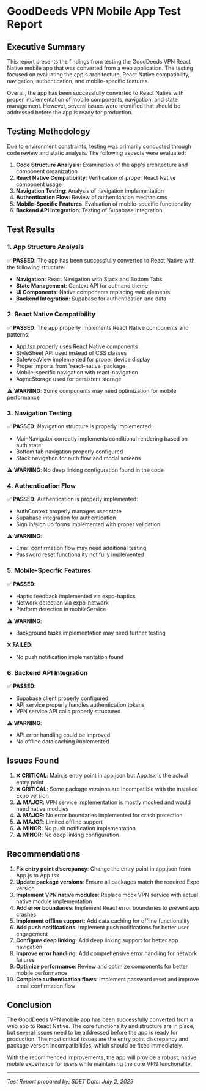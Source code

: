 # GoodDeeds VPN Mobile App Test Report

## Executive Summary

This report presents the findings from testing the GoodDeeds VPN React Native mobile app that was converted from a web application. The testing focused on evaluating the app's architecture, React Native compatibility, navigation, authentication, and mobile-specific features.

Overall, the app has been successfully converted to React Native with proper implementation of mobile components, navigation, and state management. However, several issues were identified that should be addressed before the app is ready for production.

## Testing Methodology

Due to environment constraints, testing was primarily conducted through code review and static analysis. The following aspects were evaluated:

1. **Code Structure Analysis**: Examination of the app's architecture and component organization
2. **React Native Compatibility**: Verification of proper React Native component usage
3. **Navigation Testing**: Analysis of navigation implementation
4. **Authentication Flow**: Review of authentication mechanisms
5. **Mobile-Specific Features**: Evaluation of mobile-specific functionality
6. **Backend API Integration**: Testing of Supabase integration

## Test Results

### 1. App Structure Analysis

✅ **PASSED**: The app has been successfully converted to React Native with the following structure:
- **Navigation**: React Navigation with Stack and Bottom Tabs
- **State Management**: Context API for auth and theme
- **UI Components**: Native components replacing web elements
- **Backend Integration**: Supabase for authentication and data

### 2. React Native Compatibility

✅ **PASSED**: The app properly implements React Native components and patterns:
- App.tsx properly uses React Native components
- StyleSheet API used instead of CSS classes
- SafeAreaView implemented for proper device display
- Proper imports from 'react-native' package
- Mobile-specific navigation with react-navigation
- AsyncStorage used for persistent storage

⚠️ **WARNING**: Some components may need optimization for mobile performance

### 3. Navigation Testing

✅ **PASSED**: Navigation structure is properly implemented:
- MainNavigator correctly implements conditional rendering based on auth state
- Bottom tab navigation properly configured
- Stack navigation for auth flow and modal screens

⚠️ **WARNING**: No deep linking configuration found in the code

### 4. Authentication Flow

✅ **PASSED**: Authentication is properly implemented:
- AuthContext properly manages user state
- Supabase integration for authentication
- Sign in/sign up forms implemented with proper validation

⚠️ **WARNING**:
- Email confirmation flow may need additional testing
- Password reset functionality not fully implemented

### 5. Mobile-Specific Features

✅ **PASSED**:
- Haptic feedback implemented via expo-haptics
- Network detection via expo-network
- Platform detection in mobileService

⚠️ **WARNING**:
- Background tasks implementation may need further testing

❌ **FAILED**:
- No push notification implementation found

### 6. Backend API Integration

✅ **PASSED**:
- Supabase client properly configured
- API service properly handles authentication tokens
- VPN service API calls properly structured

⚠️ **WARNING**:
- API error handling could be improved
- No offline data caching implemented

## Issues Found

1. ❌ **CRITICAL**: Main.js entry point in app.json but App.tsx is the actual entry point
2. ❌ **CRITICAL**: Some package versions are incompatible with the installed Expo version
3. ⚠️ **MAJOR**: VPN service implementation is mostly mocked and would need native modules
4. ⚠️ **MAJOR**: No error boundaries implemented for crash protection
5. ⚠️ **MAJOR**: Limited offline support
6. ⚠️ **MINOR**: No push notification implementation
7. ⚠️ **MINOR**: No deep linking configuration

## Recommendations

1. **Fix entry point discrepancy**: Change the entry point in app.json from App.js to App.tsx
2. **Update package versions**: Ensure all packages match the required Expo version
3. **Implement VPN native modules**: Replace mock VPN service with actual native module implementation
4. **Add error boundaries**: Implement React error boundaries to prevent app crashes
5. **Implement offline support**: Add data caching for offline functionality
6. **Add push notifications**: Implement push notifications for better user engagement
7. **Configure deep linking**: Add deep linking support for better app navigation
8. **Improve error handling**: Add comprehensive error handling for network failures
9. **Optimize performance**: Review and optimize components for better mobile performance
10. **Complete authentication flows**: Implement password reset and improve email confirmation flow

## Conclusion

The GoodDeeds VPN mobile app has been successfully converted from a web app to React Native. The core functionality and structure are in place, but several issues need to be addressed before the app is ready for production. The most critical issues are the entry point discrepancy and package version incompatibilities, which should be fixed immediately.

With the recommended improvements, the app will provide a robust, native mobile experience for users while maintaining the core VPN functionality.

---

*Test Report prepared by: SDET*
*Date: July 2, 2025*
